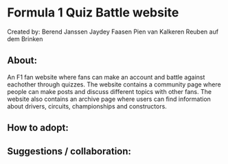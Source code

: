 # Formula 1 Quiz Battle website
Created by: Berend Janssen
            Jaydey Faasen
            Pien van Kalkeren
            Reuben auf dem Brinken

## About:
An F1 fan website where fans can make an account and battle against eachother through quizzes. The website contains a community page where people can make posts and discuss different topics with other fans. The website also contains an archive page where users can find information about drivers, circuits, championships and constructors.

## How to adopt:


## Suggestions / collaboration:
